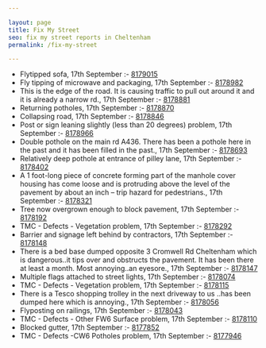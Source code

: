 ```yaml
---

layout: page
title: Fix My Street
seo: fix my street reports in Cheltenham
permalink: /fix-my-street

---
```


<!-- fix_marker starts -->

- Flytipped sofa, 17th September :- [8179015](https://www.fixmystreet.com/report/8179015)
- Fly tipping of microwave and packaging, 17th September :- [8178982](https://www.fixmystreet.com/report/8178982)
- This is the edge of the road. It is causing traffic to pull out around it and it is already a narrow rd., 17th September :- [8178881](https://www.fixmystreet.com/report/8178881)
- Returning potholes, 17th September :- [8178870](https://www.fixmystreet.com/report/8178870)
- Collapsing road, 17th September :- [8178846](https://www.fixmystreet.com/report/8178846)
- Post or sign leaning slightly (less than 20 degrees) problem, 17th September :- [8178966](https://www.fixmystreet.com/report/8178966)
- Double pothole on the main rd A436. There has been a pothole here in the past and it has been filled in the past., 17th September :- [8178693](https://www.fixmystreet.com/report/8178693)
- Relatively deep pothole at entrance of pilley lane, 17th September :- [8178402](https://www.fixmystreet.com/report/8178402)
- A 1 foot-long piece of concrete forming part of the manhole cover housing has come loose and is protruding above the level of the pavement by about an inch – trip hazard for pedestrians., 17th September :- [8178321](https://www.fixmystreet.com/report/8178321)
- Tree now overgrown enough to block pavement, 17th September :- [8178192](https://www.fixmystreet.com/report/8178192)
- TMC - Defects - Vegetation problem, 17th September :- [8178292](https://www.fixmystreet.com/report/8178292)
- Barrier and signage left behind by contractors, 17th September :- [8178148](https://www.fixmystreet.com/report/8178148)
- There is a bed base dumped opposite 3 Cromwell Rd Cheltenham which is dangerous..it tips over and obstructs the pavement. It has been there at least a month. Most annoying..an eyesore., 17th September :- [8178147](https://www.fixmystreet.com/report/8178147)
- Multiple flags attached to street lights, 17th September :- [8178074](https://www.fixmystreet.com/report/8178074)
- TMC - Defects - Vegetation problem, 17th September :- [8178115](https://www.fixmystreet.com/report/8178115)
- There is a Tesco shopping trolley in the next driveway to us ..has been dumped here which is annoying., 17th September :- [8178056](https://www.fixmystreet.com/report/8178056)
- Flyposting on railings, 17th September :- [8178043](https://www.fixmystreet.com/report/8178043)
- TMC - Defects - Other FW6  Surface problem, 17th September :- [8178110](https://www.fixmystreet.com/report/8178110)
- Blocked gutter, 17th September :- [8177852](https://www.fixmystreet.com/report/8177852)
- TMC - Defects -CW6 Potholes  problem, 17th September :- [8177946](https://www.fixmystreet.com/report/8177946)

<!-- fix_marker ends -->